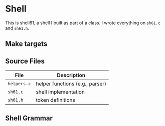 # Shell

This is shell61, a shell I built as part of a class. I wrote everything on `sh61.c` and `sh61.h`.

## Make targets

## Source Files

| File        | Description                     |
| ----------- | ------------------------------- |
| `helpers.c` | helper functions (e.g., parser) |
| `sh61.c`    | shell implementation            |
| `sh61.h`    | token definitions               |

## Shell Grammar
